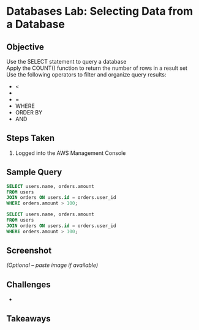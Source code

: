 # Databases Lab: Selecting Data from a Database

## Objective
Use the SELECT statement to query a database<br>
Apply the COUNT() function to return the number of rows in a result set<br>
Use the following operators to filter and organize query results:<br>
- <
-
- =
- WHERE
- ORDER BY
- AND

## Steps Taken
1. Logged into the AWS Management Console

## Sample Query
```sql
SELECT users.name, orders.amount
FROM users
JOIN orders ON users.id = orders.user_id
WHERE orders.amount > 100;
```
```sql
SELECT users.name, orders.amount
FROM users
JOIN orders ON users.id = orders.user_id
WHERE orders.amount > 100;
```

## Screenshot
_(Optional – paste image if available)_

## Challenges
- 


## Takeaways
